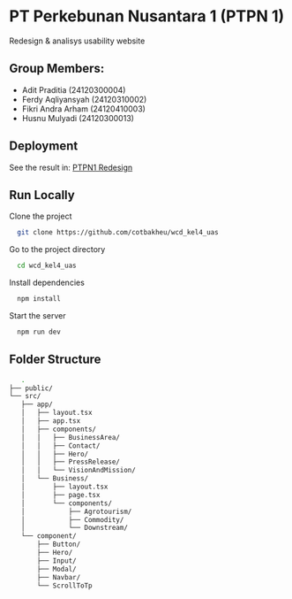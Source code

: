 # PT Perkebunan Nusantara 1 (PTPN 1)

Redesign & analisys usability website

## Group Members:

- Adit Praditia (24120300004)
- Ferdy Aqliyansyah (24120310002)
- Fikri Andra Arham (24120410003)
- Husnu Mulyadi (24120300013)

## Deployment

See the result in: [PTPN1 Redesign](https://wcd-kel4-uas.vercel.app/)

## Run Locally

Clone the project

```bash
  git clone https://github.com/cotbakheu/wcd_kel4_uas
```

Go to the project directory

```bash
  cd wcd_kel4_uas
```

Install dependencies

```bash
  npm install
```

Start the server

```bash
  npm run dev
```

## Folder Structure

```bash
   .
├── public/
└── src/
   ├── app/
   │   ├── layout.tsx
   │   ├── app.tsx
   │   ├── components/
   │   │   ├── BusinessArea/
   │   │   ├── Contact/
   │   │   ├── Hero/
   │   │   ├── PressRelease/
   │   │   └── VisionAndMission/
   │   └── Business/
   │       ├── layout.tsx
   │       ├── page.tsx
   │       └── components/
   │           ├── Agrotourism/
   │           ├── Commodity/
   │           └── Downstream/
   └── component/
       ├── Button/
       ├── Hero/
       ├── Input/
       ├── Modal/
       ├── Navbar/
       └── ScrollToTp
```
